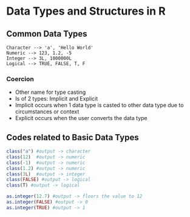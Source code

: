 # Data Types and Structures in R 
## Common Data Types
```
Character --> 'a', 'Hello World'
Numeric --> 123, 1.2, -5
Integer --> 3L, 1000000L
Logical --> TRUE, FALSE, T, F
```

### Coercion
- Other name for type casting
- Is of 2 types: Implicit and Explicit
- Implicit occurs when 1 data type is casted to other data type due to circumstances or context
- Explicit occurs when the user converts the data type

## Codes related to Basic Data Types 

```r
class("a") #output -> character
class(12)  #output -> numeric
class(-1)  #output -> numeric
class(1.2) #output -> numeric
class(3L)  #output -> integer
class(FALSE) #output -> logical
class(T) #output -> logical

as.integer(12.7) #output -> floors the value to 12
as.integer(FALSE) #output -> 0
as.integer(TRUE) #output -> 1
```

